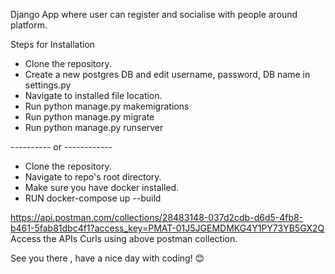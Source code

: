 Django App where user can register and socialise with people around platform. 

Steps for Installation 

- Clone the repository.  
- Create a new postgres DB and edit username, password, DB name in settings.py
- Navigate to installed file location.
- Run python manage.py makemigrations
- Run python manage.py migrate 
- Run python manage.py runserver

 ---------- or ------------ 

- Clone the repository. 
- Navigate to repo's root directory.
- Make sure you have docker installed.
- RUN docker-compose up --build

https://api.postman.com/collections/28483148-037d2cdb-d6d5-4fb8-b461-5fab81dbc4f1?access_key=PMAT-01J5JGEMDMKG4Y1PY73YB5GX2Q
Access the APIs Curls using above postman collection. 

See you there , have a nice day with coding! 😊
